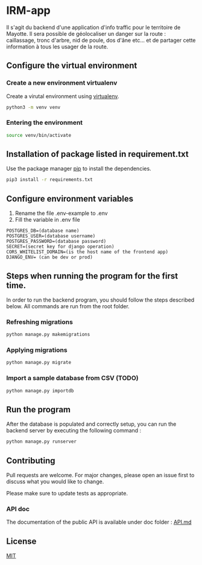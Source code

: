 # IRM-app

Il s'agit du backend d'une application d'info traffic pour le territoire de Mayotte. Il sera possible de géolocaliser un danger sur la route : caillassage, tronc d'arbre, nid de poule, dos d'âne etc... et de partager cette information à tous les usager de la route.


## Configure the virtual environment

### Create a new environment virtualenv

Create a virutal environment using [virtualenv](https://docs.python.org/fr/3/library/venv.html).

```bash
python3 -m venv venv
```

### Entering the environment

```bash
source venv/bin/activate
```

## Installation of package listed in requirement.txt

Use the package manager [pip](https://pip.pypa.io/en/stable/) to install the dependencies.

```bash
pip3 install -r requirements.txt
```

## Configure environment variables

1. Rename the file .env-example to .env
2. Fill the variable in .env file

```
POSTGRES_DB=(database name)
POSTGRES_USER=(database username)
POSTGRES_PASSWORD=(database password)
SECRET=(secret key for django operation)
CORS_WHITELIST_DOMAIN=(is the host name of the frontend app)
DJANGO_ENV= (can be dev or prod)
```

## Steps when running the program for the first time.

In order to run the backend program, you should follow the steps described below. All commands are run from the root folder.

### Refreshing migrations

```bash
python manage.py makemigrations
```

### Applying migrations

```bash
python manage.py migrate
```

### Import a sample database from CSV (TODO)

```bash
python manage.py importdb
```

## Run the program

After the database is populated and correctly setup, you can run the backend server by executing the following command :

```bash
python manage.py runserver
```

## Contributing

Pull requests are welcome. For major changes, please open an issue first to discuss what you would like to change.

Please make sure to update tests as appropriate.

### API doc

The documentation of the public API is available under doc folder : [API.md](doc/API.md)

## License

[MIT](https://choosealicense.com/licenses/mit/)
